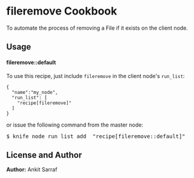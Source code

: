 fileremove Cookbook
===================
To automate the process of removing a File if it exists on the client node.

Usage
-----
#### fileremove::default

To use this recipe, just include `fileremove` in the client node's `run_list`:

```
{
  "name":"my_node",
  "run_list": [
    "recipe[fileremove]"
  ]
}
```

or issue the following command from the master node:
<pre>
$ knife node run_list add <FQDN_Unique_Identifier_of_Client_Node> "recipe[fileremove::default]"
</pre>

License and Author
------------------
<b>Author:</b> Ankit Sarraf
